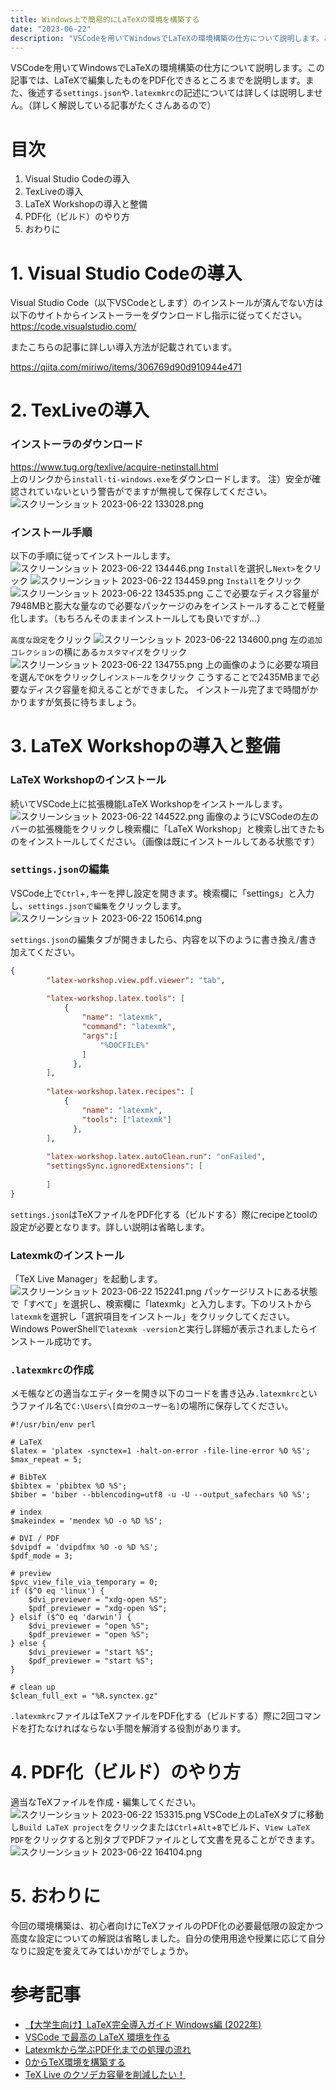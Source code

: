 ```yaml
---
title: Windows上で簡易的にLaTeXの環境を構築する
date: "2023-06-22"
description: "VSCodeを用いてWindowsでLaTeXの環境構築の仕方について説明します。この記事では、LaTeXで編集したものをPDF化できるところまでを説明します。"
---
```


VSCodeを用いてWindowsでLaTeXの環境構築の仕方について説明します。この記事では、LaTeXで編集したものをPDF化できるところまでを説明します。また、後述する`settings.json`や`.latexmkrc`の記述については詳しくは説明しません。（詳しく解説している記事がたくさんあるので）

# 目次
1. Visual Studio Codeの導入
2. TexLiveの導入
3. LaTeX Workshopの導入と整備
4. PDF化（ビルド）のやり方
5. おわりに

# 1. Visual Studio Codeの導入
Visual Studio Code（以下VSCodeとします）のインストールが済んでない方は以下のサイトからインストーラーをダウンロードし指示に従ってください。  
https://code.visualstudio.com/


またこちらの記事に詳しい導入方法が記載されています。

https://qiita.com/miriwo/items/306769d90d910944e471

# 2. TexLiveの導入
### インストーラのダウンロード
https://www.tug.org/texlive/acquire-netinstall.html  
上のリンクから`install-ti-windows.exe`をダウンロードします。
注）安全が確認されていないという警告がでますが無視して保存してください。
![スクリーンショット 2023-06-22 133028.png](https://qiita-image-store.s3.ap-northeast-1.amazonaws.com/0/3367954/43dd6044-b7e3-fbdd-915a-70be07d75e6b.png)

### インストール手順
以下の手順に従ってインストールします。
![スクリーンショット 2023-06-22 134446.png](https://qiita-image-store.s3.ap-northeast-1.amazonaws.com/0/3367954/61b36a08-cd61-c7fa-a576-6a723c6cbd42.png)
`Install`を選択し`Next>`をクリック
![スクリーンショット 2023-06-22 134459.png](https://qiita-image-store.s3.ap-northeast-1.amazonaws.com/0/3367954/b0c79e2a-175e-4558-6355-1977b81bb6cf.png)
`Install`をクリック
![スクリーンショット 2023-06-22 134535.png](https://qiita-image-store.s3.ap-northeast-1.amazonaws.com/0/3367954/7a4eda02-cfc8-f2b1-c02e-492d371ef332.png)
ここで必要なディスク容量が7948MBと膨大な量なので必要なパッケージのみをインストールすることで軽量化します。（もちろんそのままインストールしても良いですが…）

`高度な設定`をクリック
![スクリーンショット 2023-06-22 134600.png](https://qiita-image-store.s3.ap-northeast-1.amazonaws.com/0/3367954/d39d1f83-8e9e-2fc4-815b-5e23d589a64a.png)
左の`追加コレクション`の横にある`カスタマイズ`をクリック
![スクリーンショット 2023-06-22 134755.png](https://qiita-image-store.s3.ap-northeast-1.amazonaws.com/0/3367954/72dd9b52-0c38-825b-f893-cbc891f0c75d.png)
上の画像のように必要な項目を選んで`OK`をクリックし`インストール`をクリック
こうすることで2435MBまで必要なディスク容量を抑えることができました。
インストール完了まで時間がかかりますが気長に待ちましょう。

# 3. LaTeX Workshopの導入と整備
### LaTeX Workshopのインストール
続いてVSCode上に拡張機能LaTeX Workshopをインストールします。
![スクリーンショット 2023-06-22 144522.png](https://qiita-image-store.s3.ap-northeast-1.amazonaws.com/0/3367954/2f4af3be-2179-6fac-8165-21b2d2a9e6cd.png)
画像のようにVSCodeの左のバーの拡張機能をクリックし検索欄に「LaTeX Workshop」と検索し出てきたものをインストールしてください。（画像は既にインストールしてある状態です）

### `settings.json`の編集
VSCode上で`Ctrl`+`,`キーを押し設定を開きます。検索欄に「settings」と入力し、`settings.jsonで編集`をクリックします。
![スクリーンショット 2023-06-22 150614.png](https://qiita-image-store.s3.ap-northeast-1.amazonaws.com/0/3367954/2383ef6e-2dcf-c126-8c4c-4a26e2469342.png)

`settings.json`の編集タブが開きましたら、内容を以下のように書き換え/書き加えてください。
```settings.json
{    
        "latex-workshop.view.pdf.viewer": "tab",
    
        "latex-workshop.latex.tools": [
            {
                "name": "latexmk",
                "command": "latexmk",
                "args":[
                    "%DOCFILE%"
                ]
              },
        ],
    
        "latex-workshop.latex.recipes": [
            {
                "name": "latexmk",
                "tools": ["latexmk"]
              },
        ],
    
        "latex-workshop.latex.autoClean.run": "onFailed",
        "settingsSync.ignoredExtensions": [
            
        ]
}
```
`settings.json`はTeXファイルをPDF化する（ビルドする）際にrecipeとtoolの設定が必要となります。詳しい説明は省略します。

### Latexmkのインストール
「TeX Live Manager」を起動します。
![スクリーンショット 2023-06-22 152241.png](https://qiita-image-store.s3.ap-northeast-1.amazonaws.com/0/3367954/5c48bdbe-35a1-0d4c-4092-3a1ed1267bc7.png)
パッケージリストにある状態で「すべて」を選択し、検索欄に「latexmk」と入力します。下のリストから`latexmk`を選択し「選択項目をインストール」をクリックしてください。
Windows PowerShellで`latexmk -version`と実行し詳細が表示されましたらインストール成功です。

### `.latexmkrc`の作成
メモ帳などの適当なエディターを開き以下のコードを書き込み`.latexmkrc`というファイル名で`C:\Users\[自分のユーザー名]`の場所に保存してください。
```.latexmkrc
#!/usr/bin/env perl

# LaTeX
$latex = 'platex -synctex=1 -halt-on-error -file-line-error %O %S';
$max_repeat = 5;

# BibTeX
$bibtex = 'pbibtex %O %S';
$biber = 'biber --bblencoding=utf8 -u -U --output_safechars %O %S';

# index
$makeindex = 'mendex %O -o %D %S';

# DVI / PDF
$dvipdf = 'dvipdfmx %O -o %D %S';
$pdf_mode = 3;

# preview
$pvc_view_file_via_temporary = 0;
if ($^O eq 'linux') {
    $dvi_previewer = "xdg-open %S";
    $pdf_previewer = "xdg-open %S";
} elsif ($^O eq 'darwin') {
    $dvi_previewer = "open %S";
    $pdf_previewer = "open %S";
} else {
    $dvi_previewer = "start %S";
    $pdf_previewer = "start %S";
}

# clean up
$clean_full_ext = "%R.synctex.gz"
```
`.latexmkrc`ファイルはTeXファイルをPDF化する（ビルドする）際に2回コマンドを打たなければならない手間を解消する役割があります。

# 4. PDF化（ビルド）のやり方
適当なTeXファイルを作成・編集してください。
![スクリーンショット 2023-06-22 153315.png](https://qiita-image-store.s3.ap-northeast-1.amazonaws.com/0/3367954/ffcb54ae-18ab-229d-873d-dd29456c3750.png)
VSCode上のLaTeXタブに移動し`Build LaTeX project`をクリックまたは`Ctrl`+`Alt`+`B`でビルド、`View LaTeX PDF`をクリックすると別タブでPDFファイルとして文書を見ることができます。
![スクリーンショット 2023-06-22 164104.png](https://qiita-image-store.s3.ap-northeast-1.amazonaws.com/0/3367954/3a989647-842b-8c85-82d9-28437fb47863.png)

# 5. おわりに
今回の環境構築は、初心者向けにTeXファイルのPDF化の必要最低限の設定かつ高度な設定についての解説は省略しました。自分の使用用途や授業に応じて自分なりに設定を変えてみてはいかがでしょうか。

# 参考記事
- [【大学生向け】LaTeX完全導入ガイド Windows編 (2022年)](https://qiita.com/passive-radio/items/623c9a35e86b6666b89e)  
- [VSCode で最高の LaTeX 環境を作る](https://qiita.com/rainbartown/items/d7718f12d71e688f3573)  
- [Latexmkから学ぶPDF化までの処理の流れ](https://qiita.com/Rumisbern/items/d9de41823aa46d5f05a8)  
- [0からTeX環境を構築する](https://qiita.com/tatmius/items/f63a5c668c4a3dd60e08)  
- [TeX Live のクソデカ容量を削減したい！](https://blog.loliver.net/2021/11/06/texlive_minimal_install/)